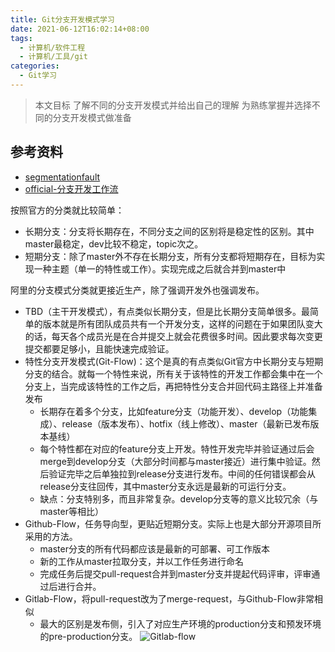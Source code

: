```yaml
---
title: Git分支开发模式学习
date: 2021-06-12T16:02:14+08:00
tags:
  - 计算机/软件工程
  - 计算机/工具/git
categories:
  - Git学习
---
```


> 本文目标
> 了解不同的分支开发模式并给出自己的理解
> 为熟练掌握并选择不同的分支开发模式做准备

## 参考资料
* [segmentationfault](https://segmentfault.com/a/1190000023159791)
* [official-分支开发工作流](https://git-scm.com/book/zh/v2/Git-%E5%88%86%E6%94%AF-%E5%88%86%E6%94%AF%E5%BC%80%E5%8F%91%E5%B7%A5%E4%BD%9C%E6%B5%81#_topic_branch)

按照官方的分类就比较简单：
* 长期分支：分支将长期存在，不同分支之间的区别将是稳定性的区别。其中master最稳定，dev比较不稳定，topic次之。
* 短期分支：除了master外不存在长期分支，所有分支都将短期存在，目标为实现一种主题（单一的特性或工作）。实现完成之后就合并到master中

阿里的分支模式分类就更接近生产，除了强调开发外也强调发布。
* TBD（主干开发模式），有点类似长期分支，但是比长期分支简单很多。最简单的版本就是所有团队成员共有一个开发分支，这样的问题在于如果团队变大的话，每天各个成员光是在合并提交上就会花费很多时间。因此要求每次变更提交都要足够小，且能快速完成验证。
* 特性分支开发模式(Git-Flow)：这个是真的有点类似Git官方中长期分支与短期分支的结合。就每一个特性来说，所有关于该特性的开发工作都会集中在一个分支上，当完成该特性的工作之后，再把特性分支合并回代码主路径上并准备发布
    * 长期存在着多个分支，比如feature分支（功能开发）、develop（功能集成）、release（版本发布）、hotfix（线上修改）、master（最新已发布版本基线）
    * 每个特性都在对应的feature分支上开发。特性开发完毕并验证通过后会merge到develop分支（大部分时间都与master接近）进行集中验证。然后验证完毕之后单独拉到release分支进行发布。中间的任何错误都会从release分支往回传，其中master分支永远是最新的可运行分支。
    * 缺点：分支特别多，而且非常复杂。develop分支等的意义比较冗余（与master等相比）
* Github-Flow，任务导向型，更贴近短期分支。实际上也是大部分开源项目所采用的方法。
    * master分支的所有代码都应该是最新的可部署、可工作版本
    * 新的工作从master拉取分支，并以工作任务进行命名
    * 完成任务后提交pull-request合并到master分支并提起代码评审，评审通过后进行合并。
* Gitlab-Flow，将pull-request改为了merge-request，与Github-Flow非常相似
    * 最大的区别是发布侧，引入了对应生产环境的production分支和预发环境的pre-production分支。 
![Gitlab-flow](https://segmentfault.com/img/remote/1460000023159797)